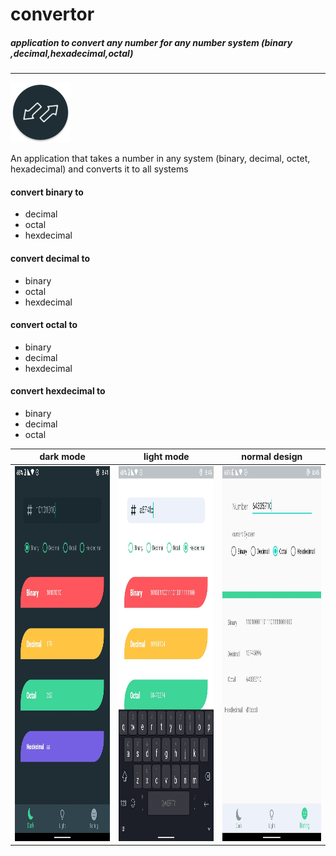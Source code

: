  # convertor

##### application to convert any number for any number system (binary ,decimal,hexadecimal,octal)
<hr>

![icon of app ](https://github.com/akramAssi/convertor/blob/master/app/src/main/res/mipmap-xhdpi/ic_launcher_round.png)

An application that takes a number in any system (binary, decimal, octet, hexadecimal) and converts it to all systems

#### convert  binary to 
- decimal
- octal
- hexdecimal

#### convert  decimal to 
- binary
- octal
- hexdecimal

#### convert  octal to 
- binary
- decimal
- hexdecimal

#### convert  hexdecimal to 
- binary
- decimal
- octal

dark mode | light mode | normal design
------------ | ------------- | -------------
<img src="https://github.com/akramAssi/convertor/blob/master/screen%20shot/122414740_357321145475193_7448391740433132954_n.jpg"  width="300" height="600" /> | <img src="https://github.com/akramAssi/convertor/blob/master/screen%20shot/122214386_345464753217678_855634297341337368_n.jpg"  width="300" height="600" /> | <img src="https://github.com/akramAssi/convertor/blob/master/screen%20shot/122230015_620628205280226_3513532169566209138_n.jpg"  width="300" height="600" />




 
